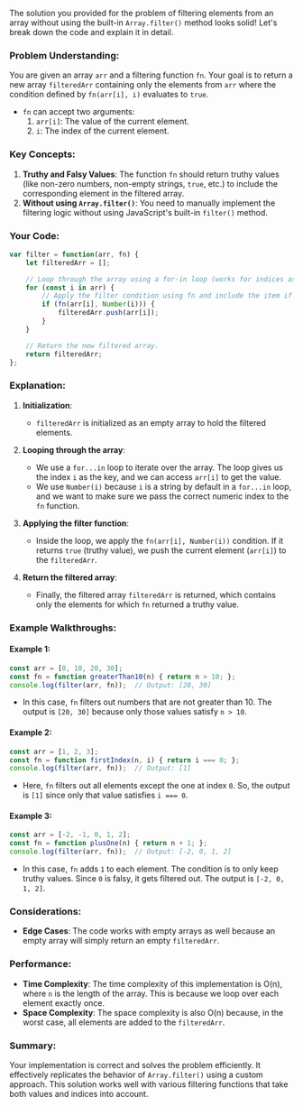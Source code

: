 The solution you provided for the problem of filtering elements from an array without using the built-in `Array.filter()` method looks solid! Let's break down the code and explain it in detail.

### Problem Understanding:
You are given an array `arr` and a filtering function `fn`. Your goal is to return a new array `filteredArr` containing only the elements from `arr` where the condition defined by `fn(arr[i], i)` evaluates to `true`. 

- `fn` can accept two arguments:
  1. `arr[i]`: The value of the current element.
  2. `i`: The index of the current element.

### Key Concepts:
1. **Truthy and Falsy Values**: The function `fn` should return truthy values (like non-zero numbers, non-empty strings, `true`, etc.) to include the corresponding element in the filtered array.
2. **Without using `Array.filter()`**: You need to manually implement the filtering logic without using JavaScript's built-in `filter()` method.

### Your Code:

```javascript
var filter = function(arr, fn) {
    let filteredArr = [];

    // Loop through the array using a for-in loop (works for indices as well).
    for (const i in arr) {
        // Apply the filter condition using fn and include the item if it's truthy.
        if (fn(arr[i], Number(i))) {
            filteredArr.push(arr[i]);
        }
    }

    // Return the new filtered array.
    return filteredArr;
};
```

### Explanation:
1. **Initialization**:
   - `filteredArr` is initialized as an empty array to hold the filtered elements.

2. **Looping through the array**:
   - We use a `for...in` loop to iterate over the array. The loop gives us the index `i` as the key, and we can access `arr[i]` to get the value.
   - We use `Number(i)` because `i` is a string by default in a `for...in` loop, and we want to make sure we pass the correct numeric index to the `fn` function.

3. **Applying the filter function**:
   - Inside the loop, we apply the `fn(arr[i], Number(i))` condition. If it returns `true` (truthy value), we push the current element (`arr[i]`) to the `filteredArr`.

4. **Return the filtered array**:
   - Finally, the filtered array `filteredArr` is returned, which contains only the elements for which `fn` returned a truthy value.

### Example Walkthroughs:

#### Example 1:

```javascript
const arr = [0, 10, 20, 30];
const fn = function greaterThan10(n) { return n > 10; };
console.log(filter(arr, fn));  // Output: [20, 30]
```

- In this case, `fn` filters out numbers that are not greater than 10. The output is `[20, 30]` because only those values satisfy `n > 10`.

#### Example 2:

```javascript
const arr = [1, 2, 3];
const fn = function firstIndex(n, i) { return i === 0; };
console.log(filter(arr, fn));  // Output: [1]
```

- Here, `fn` filters out all elements except the one at index `0`. So, the output is `[1]` since only that value satisfies `i === 0`.

#### Example 3:

```javascript
const arr = [-2, -1, 0, 1, 2];
const fn = function plusOne(n) { return n + 1; };
console.log(filter(arr, fn));  // Output: [-2, 0, 1, 2]
```

- In this case, `fn` adds `1` to each element. The condition is to only keep truthy values. Since `0` is falsy, it gets filtered out. The output is `[-2, 0, 1, 2]`.

### Considerations:
- **Edge Cases**: The code works with empty arrays as well because an empty array will simply return an empty `filteredArr`.
  
### Performance:
- **Time Complexity**: The time complexity of this implementation is O(n), where `n` is the length of the array. This is because we loop over each element exactly once.
- **Space Complexity**: The space complexity is also O(n) because, in the worst case, all elements are added to the `filteredArr`.

### Summary:
Your implementation is correct and solves the problem efficiently. It effectively replicates the behavior of `Array.filter()` using a custom approach. This solution works well with various filtering functions that take both values and indices into account.

